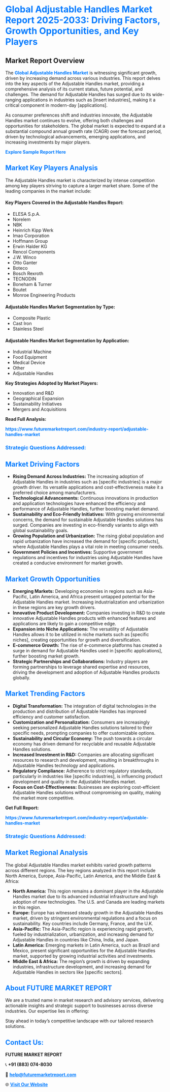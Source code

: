 <h1 style="color: #007BFF;">Global Adjustable Handles Market Report 2025-2033: Driving Factors, Growth Opportunities, and Key Players</h1>

<section id="overview">
<h2>Market Report Overview</h2>
<p>The <a href="https://www.futuremarketreport.com/industry-report/adjustable-handles-market" style="color: #007BFF; text-decoration: none;"><strong>Global Adjustable Handles Market</strong></a> is witnessing significant growth, driven by increasing demand across various industries. This report delves into the key aspects of the Adjustable Handles market, providing a comprehensive analysis of its current status, future potential, and challenges. The demand for Adjustable Handles has surged due to its wide-ranging applications in industries such as [insert industries], making it a critical component in modern-day [applications].</p>
<p>As consumer preferences shift and industries innovate, the Adjustable Handles market continues to evolve, offering both challenges and opportunities for stakeholders. The global market is expected to expand at a substantial compound annual growth rate (CAGR) over the forecast period, driven by technological advancements, emerging applications, and increasing investments by major players.</p>
</section>

<section id="overview">
<p><a href="https://www.futuremarketreport.com/request-sample/reportId=119629" style="color: #007BFF; text-decoration: none;"><strong>Explore Sample Report Here</strong></a></p>
</section>

<section id="key-players">
<h2 style="color: #007BFF;">Market Key Players Analysis</h2>
<p>The Adjustable Handles market is characterized by intense competition among key players striving to capture a larger market share. Some of the leading companies in the market include:</p>
<h4>Key Players Covered in the Adjustable Handles Report:</h4>
<ul><li>ELESA S.p.A.</li><li>Norelem</li><li>NBK</li><li>Heinrich Kipp Werk</li><li>Imao Corporation</li><li>Hoffmann Group</li><li>Erwin Halder KG</li><li>Rencol Components</li><li>J.W. Winco</li><li>Otto Ganter</li><li>Boteco</li><li>Bosch Rexroth</li><li>TECNODIN</li><li>Boneham &amp; Turner</li><li>Boutet</li><li>Monroe Engineering Products</li></ul>
<h4>Adjustable Handles Market Segmentation by Type:</h4>
<ul><li>Composite Plastic</li><li>Cast Iron</li><li>Stainless Steel</li></ul>

<h4>Adjustable Handles Market Segmentation by Application:</h4>
<ul><li>Industrial Machine</li><li>Food Equipment</li><li>Medical Device</li><li>Other</li><li>Adjustable Handles</li></ul>
<p><strong>Key Strategies Adopted by Market Players:</strong></p>
<ul>
<li>Innovation and R&D</li>
<li>Geographical Expansion</li>
<li>Sustainability Initiatives</li>
<li>Mergers and Acquisitions</li>
</ul>
</section>

<section>
<p><strong>Read Full Analysis: </strong></p><a href="https://www.futuremarketreport.com/industry-report/adjustable-handles-market" style="color: #007BFF; text-decoration: none;"><strong>https://www.futuremarketreport.com/industry-report/adjustable-handles-market</strong></a>
<h3 style="color: #007BFF;">Strategic Questions Addressed:</h3>
</section>

<section id="driving-factors">
<h2 style="color: #007BFF;">Market Driving Factors</h2>
<ul>
<li><strong>Rising Demand Across Industries:</strong> The increasing adoption of Adjustable Handles in industries such as [specific industries] is a major growth driver. Its versatile applications and cost-effectiveness make it a preferred choice among manufacturers.</li>
<li><strong>Technological Advancements:</strong> Continuous innovations in production and application technologies have enhanced the efficiency and performance of Adjustable Handles, further boosting market demand.</li>
<li><strong>Sustainability and Eco-Friendly Initiatives:</strong> With growing environmental concerns, the demand for sustainable Adjustable Handles solutions has surged. Companies are investing in eco-friendly variants to align with global sustainability goals.</li>
<li><strong>Growing Population and Urbanization:</strong> The rising global population and rapid urbanization have increased the demand for [specific products], where Adjustable Handles plays a vital role in meeting consumer needs.</li>
<li><strong>Government Policies and Incentives:</strong> Supportive government regulations and incentives for industries using Adjustable Handles have created a conducive environment for market growth.</li>
</ul>
</section>

<section id="growth-opportunities">
<h2 style="color: #007BFF;">Market Growth Opportunities</h2>
<ul>
<li><strong>Emerging Markets:</strong> Developing economies in regions such as Asia-Pacific, Latin America, and Africa present untapped potential for the Adjustable Handles market. Increasing industrialization and urbanization in these regions are key growth drivers.</li>
<li><strong>Innovative Product Development:</strong> Companies investing in R&D to create innovative Adjustable Handles products with enhanced features and applications are likely to gain a competitive edge.</li>
<li><strong>Expansion into Niche Applications:</strong> The versatility of Adjustable Handles allows it to be utilized in niche markets such as [specific niches], creating opportunities for growth and diversification.</li>
<li><strong>E-commerce Growth:</strong> The rise of e-commerce platforms has created a surge in demand for Adjustable Handles used in [specific applications], further boosting market growth.</li>
<li><strong>Strategic Partnerships and Collaborations:</strong> Industry players are forming partnerships to leverage shared expertise and resources, driving the development and adoption of Adjustable Handles products globally.</li>
</ul>
</section>

<section id="trending-factors">
<h2 style="color: #007BFF;">Market Trending Factors</h2>
<ul>
<li><strong>Digital Transformation:</strong> The integration of digital technologies in the production and distribution of Adjustable Handles has improved efficiency and customer satisfaction.</li>
<li><strong>Customization and Personalization:</strong> Consumers are increasingly seeking personalized Adjustable Handles solutions tailored to their specific needs, prompting companies to offer customizable options.</li>
<li><strong>Sustainability and Circular Economy:</strong> The push towards a circular economy has driven demand for recyclable and reusable Adjustable Handles solutions.</li>
<li><strong>Increased Investment in R&D:</strong> Companies are allocating significant resources to research and development, resulting in breakthroughs in Adjustable Handles technology and applications.</li>
<li><strong>Regulatory Compliance:</strong> Adherence to strict regulatory standards, particularly in industries like [specific industries], is influencing product development and quality in the Adjustable Handles market.</li>
<li><strong>Focus on Cost-Effectiveness:</strong> Businesses are exploring cost-efficient Adjustable Handles solutions without compromising on quality, making the market more competitive.</li>
</ul>
</section>

<section>
<p><strong>Get Full Report: </strong></p><a href="https://www.futuremarketreport.com/industry-report/adjustable-handles-market" style="color: #007BFF; text-decoration: none;"><strong>https://www.futuremarketreport.com/industry-report/adjustable-handles-market</strong></a>
<h3 style="color: #007BFF;">Strategic Questions Addressed:</h3>
</section>


<section id="regional-analysis">
<h2 style="color: #007BFF;">Market Regional Analysis</h2>
<p>The global Adjustable Handles market exhibits varied growth patterns across different regions. The key regions analyzed in this report include North America, Europe, Asia-Pacific, Latin America, and the Middle East & Africa:</p>
<ul>
<li><strong>North America:</strong> This region remains a dominant player in the Adjustable Handles market due to its advanced industrial infrastructure and high adoption of new technologies. The U.S. and Canada are leading markets in this region.</li>
<li><strong>Europe:</strong> Europe has witnessed steady growth in the Adjustable Handles market, driven by stringent environmental regulations and a focus on sustainability. Key countries include Germany, France, and the U.K.</li>
<li><strong>Asia-Pacific:</strong> The Asia-Pacific region is experiencing rapid growth, fueled by industrialization, urbanization, and increasing demand for Adjustable Handles in countries like China, India, and Japan.</li>
<li><strong>Latin America:</strong> Emerging markets in Latin America, such as Brazil and Mexico, present significant opportunities for the Adjustable Handles market, supported by growing industrial activities and investments.</li>
<li><strong>Middle East & Africa:</strong> The region’s growth is driven by expanding industries, infrastructure development, and increasing demand for Adjustable Handles in sectors like [specific sectors].</li>
</ul>
</section>

<footer>
<h2 style="color: #007BFF;">About FUTURE MARKET REPORT</h2>
<p>We are a trusted name in market research and advisory services, delivering actionable insights and strategic support to businesses across diverse industries. Our expertise lies in offering:</p>

<p>Stay ahead in today’s competitive landscape with our tailored research solutions.</p>

<h2 style="color: #007BFF;">Contact Us:</h2>
<p><strong>FUTURE MARKET REPORT</strong></p>
<p>📞 <strong>+91 (883) 074-8030</strong></p>
<p>📧 <strong><a href="mailto:help@futuremarketreport.com" style="color: #007BFF;">help@futuremarketreport.com</a></strong></p>
<p>🌐 <strong><a href="https://www.futuremarketreport.com/" style="color: #007BFF;">Visit Our Website</a></strong></p>
</footer>